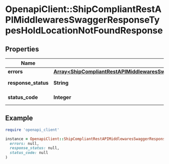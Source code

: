 # OpenapiClient::ShipCompliantRestAPIMiddlewaresSwaggerResponseTypesHoldLocationNotFoundResponse

## Properties

| Name | Type | Description | Notes |
| ---- | ---- | ----------- | ----- |
| **errors** | [**Array&lt;ShipCompliantRestAPIMiddlewaresSwaggerResponseTypesHoldLocationNotFoundResponseError&gt;**](ShipCompliantRestAPIMiddlewaresSwaggerResponseTypesHoldLocationNotFoundResponseError.md) |  | [optional] |
| **response_status** | **String** |  | [optional][default to &#39;Failure&#39;] |
| **status_code** | **Integer** |  | [optional][default to STATUS_CODE::N404] |

## Example

```ruby
require 'openapi_client'

instance = OpenapiClient::ShipCompliantRestAPIMiddlewaresSwaggerResponseTypesHoldLocationNotFoundResponse.new(
  errors: null,
  response_status: null,
  status_code: null
)
```

